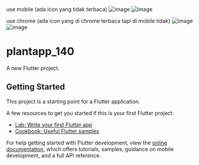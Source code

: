 use mobile (ada icon yang tidak terbaca)
![image](https://github.com/user-attachments/assets/e0c06a8c-0703-4a7b-9d1e-7404c319ba78)
![image](https://github.com/user-attachments/assets/6b2719cb-bd15-40a3-8d2b-744033bc76e4)

use chrome (ada icon yang di chrome terbaca tapi di mobile tidak)
![image](https://github.com/user-attachments/assets/bc2b8c55-d725-4676-adfc-8616e23872c2)
![image](https://github.com/user-attachments/assets/3956d725-cf1c-4efe-ba5e-4d4f20aace9c)






# plantapp_140

A new Flutter project.

## Getting Started

This project is a starting point for a Flutter application.

A few resources to get you started if this is your first Flutter project:

- [Lab: Write your first Flutter app](https://docs.flutter.dev/get-started/codelab)
- [Cookbook: Useful Flutter samples](https://docs.flutter.dev/cookbook)

For help getting started with Flutter development, view the
[online documentation](https://docs.flutter.dev/), which offers tutorials,
samples, guidance on mobile development, and a full API reference.
